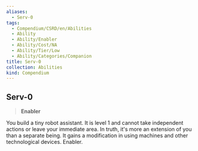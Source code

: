 ```yaml
---
aliases:
  - Serv-0
tags:
  - Compendium/CSRD/en/Abilities
  - Ability
  - Ability/Enabler
  - Ability/Cost/NA
  - Ability/Tier/Low
  - Ability/Categories/Companion
title: Serv-0
collection: Abilities
kind: Compendium
---
```

## Serv-0  
>**Enabler**
  
You build a tiny robot assistant. It is level 1 and cannot take independent actions or leave your immediate area. In truth, it's more an extension of you than a separate being. It gains a modification in using machines and other technological devices. Enabler.